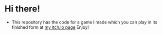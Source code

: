 # Hi there!
- This repository has the code for a game I made which you can play in its finished form at [my itch.io page](java-marshmallow.itch.io)
Enjoy!
